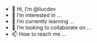 - 👋 Hi, I’m @liucdev
- 👀 I’m interested in ...
- 🌱 I’m currently learning ...
- 💞️ I’m looking to collaborate on ...
- 📫 How to reach me ...

<!---
liucdev/liucdev is a ✨ special ✨ repository because its `README.md` (this file) appears on your GitHub profile.
You can click the Preview link to take a look at your changes.
--->
